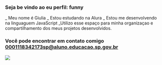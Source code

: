 ### Seja be vindo ao eu perfil: funny
_ Meu nome é Giulia 
_ Estou estudando na Alura 
_ Estou me desenvolvendo na linguaguem JavaScript
_Utilizo esse espaço para minha organizaçao e compartilhamento dos meus projetos desenvolvidos.

### Você pode encontrar em contato comigo 0001118342173sp@aluno.educacao.sp.gov.br
![](https://tenor.com/pt-BR/view/dog-funny-dog-goofy-funny-gif-6510730570256101155)
